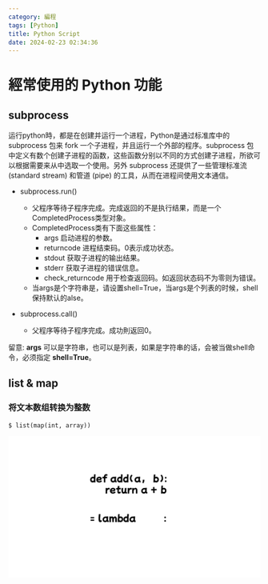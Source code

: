 ```yaml
---
category: 編程
tags: [Python]
title: Python Script
date: 2024-02-23 02:34:36
---
```


# 經常使用的 Python 功能

## subprocess

运行python時，都是在创建并运行一个进程，Python是通过标准库中的 subprocess 包来 fork 一个子进程，并且运行一个外部的程序。subprocess 包中定义有数个创建子进程的函数，这些函数分别以不同的方式创建子进程，所欲可以根据需要来从中选取一个使用。另外 subprocess 还提供了一些管理标准流 (standard stream) 和管道 (pipe) 的工具，从而在进程间使用文本通信。

 - subprocess.run()
   - 父程序等待子程序完成。完成返回的不是执行结果，而是一个CompletedProcess类型对象。
   - CompletedProcess类有下面这些属性：
       - args 启动进程的参数。
       - returncode 进程结束码。0表示成功状态。
       - stdout 获取子进程的输出结果。
       - stderr 获取子进程的错误信息。
       - check_returncode 用于检查返回码。如返回状态码不为零则为错误。
    - 当args是个字符串是，请设置shell=True，当args是个列表的时候，shell保持默认的alse。

 - subprocess.call()
   - 父程序等待子程序完成。成功則返回0。


 留意: **args** 可以是字符串，也可以是列表，如果是字符串的话，会被当做shell命令，必须指定 **shell=True**。

 ## list & map

 ### 将文本数组转换为整数

```
$ list(map(int, array))
```   
![map](../assets/img/python/map.gif)



